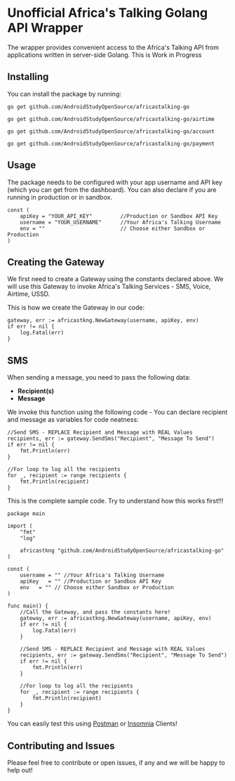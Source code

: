 # Unofficial Africa's Talking Golang API Wrapper
The wrapper provides convenient access to the Africa's Talking API from applications written in server-side Golang. This is Work in Progress

## Installing
You can install the package by running:

```
go get github.com/AndroidStudyOpenSource/africastalking-go

go get github.com/AndroidStudyOpenSource/africastalking-go/airtime

go get github.com/AndroidStudyOpenSource/africastalking-go/account

go get github.com/AndroidStudyOpenSource/africastalking-go/payment
```

## Usage
The package needs to be configured with your app username and API key (which you can get from the dashboard). You can also declare if you are running in production or in sandbox.

```
const (
	apiKey = "YOUR_API_KEY"		    //Production or Sandbox API Key
	username = "YOUR_USERNAME"	    //Your Africa's Talking Username
	env = ""		                // Choose either Sandbox or Production
)
```

## Creating the Gateway
We first need to create a Gateway using the constants declared above. We will use this Gateway to invoke Africa's Talking Services - SMS, Voice, Airtime, USSD.

This is how we create the Gateway in our code:

```
gateway, err := africastkng.NewGateway(username, apiKey, env)
if err != nil {
	log.Fatal(err)
}
```

## SMS 
When sending a message, you need to pass the following data:
* **Recipient(s)** 
* **Message** 

We invoke this function using the following code -  You can declare recipient and message as variables for code neatness:

```
//Send SMS - REPLACE Recipient and Message with REAL Values
recipients, err := gateway.SendSms("Recipient", "Message To Send")
if err != nil {
	fmt.Println(err)
}

//For loop to log all the recipients
for _, recipient := range recipients {
	fmt.Println(recipient)
}
```

This is the complete sample code. Try to understand how this works first!!!
```
package main

import (
	"fmt"
	"log"

	africastkng "github.com/AndroidStudyOpenSource/africastalking-go"
)

const (
	username = "" //Your Africa's Talking Username
	apiKey   = "" //Production or Sandbox API Key
	env   = "" // Choose either Sandbox or Production
)

func main() {
	//Call the Gateway, and pass the constants here!
	gateway, err := africastkng.NewGateway(username, apiKey, env)
	if err != nil {
		log.Fatal(err)
	}

	//Send SMS - REPLACE Recipient and Message with REAL Values
	recipients, err := gateway.SendSms("Recipient", "Message To Send")
	if err != nil {
		fmt.Println(err)
	}

	//For loop to log all the recipients
	for _, recipient := range recipients {
		fmt.Println(recipient)
	}
}

```
You can easily test this using [Postman](https://www.getpostman.com) or [Insomnia](https://insomnia.rest) Clients!

## Contributing and Issues

Please feel free to contribute or open issues, if any and we will be happy to help out!


